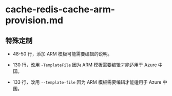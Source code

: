 # cache-redis-cache-arm-provision.md

## 特殊定制

* 48-50 行，添加 ARM 模板可能需要编辑的说明。

* 130 行，改用 `-TemplateFile` 因为 ARM 模板需要编辑才能适用于 Azure 中国。

* 133 行，改用 `--template-file` 因为 ARM 模板需要编辑才能适用于 Azure 中国。